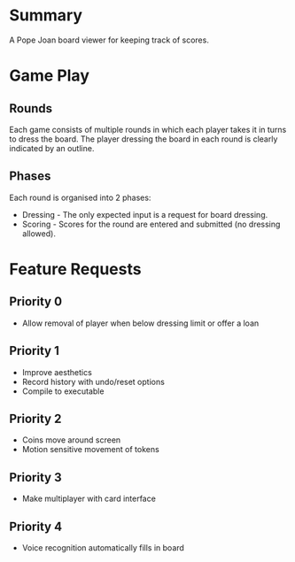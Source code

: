 # Summary

A Pope Joan board viewer for keeping track of scores.


# Game Play

## Rounds

Each game consists of multiple rounds in which each player takes it in turns
to dress the board.  The player dressing the board in each round is clearly
indicated by an outline.

## Phases

Each round is organised into 2 phases:
 * Dressing - The only expected input is a request for board dressing.
 * Scoring - Scores for the round are entered and submitted (no dressing allowed).


# Feature Requests

## Priority 0

* Allow removal of player when below dressing limit or offer a loan

## Priority 1

* Improve aesthetics
* Record history with undo/reset options
* Compile to executable

## Priority 2

* Coins move around screen
* Motion sensitive movement of tokens

## Priority 3

* Make multiplayer with card interface

## Priority 4

* Voice recognition automatically fills in board
